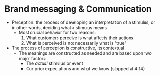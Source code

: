 # Brand messaging & Communication
- Perception: the process of developing an interpretation of a stimulus, or in other words, deciding what a stimulus means
  - Most crucial behavior for two reasons:
    1. What customers perceive is what affects their actions
    2. What is perceived is not necessarily what is "true"
- The process of perception is constructive, its contextual
  - The meanings are constructed as needed and are based upon two major factors:
    - The *actual* stimulus or event
    - Our prior expectations and what we know
(stopped at 4:14)
